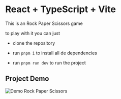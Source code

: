 # React + TypeScript + Vite

This is an Rock Paper Scissors game

to play with it you can just 

- clone the repository

- run `pnpm i` to install all de dependencies

- run `pnpm run dev` to run the project

## Project Demo
 ![Demo Rock Paper Scissors](demoGamePlay.gif)

